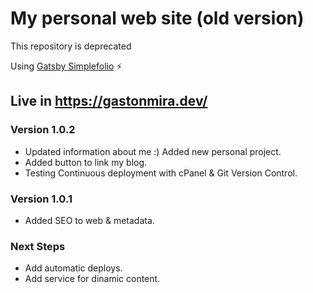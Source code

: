 # My personal web site (old version)

This repository is deprecated

Using [Gatsby Simplefolio](https://github.com/cobidev/gatsby-simplefolio) ⚡️

## Live in https://gastonmira.dev/

### Version 1.0.2

- Updated information about me :) Added new personal project.
- Added button to link my blog.
- Testing Continuous deployment with cPanel & Git Version Control.

### Version 1.0.1

- Added SEO to web & metadata.

### Next Steps

- Add automatic deploys.
- Add service for dinamic content.
